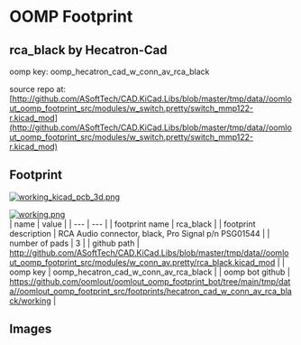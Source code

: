 # OOMP Footprint  
## rca_black  by Hecatron-Cad  
  
oomp key: oomp_hecatron_cad_w_conn_av_rca_black  
  
source repo at: [http://github.com/ASoftTech/CAD.KiCad.Libs/blob/master/tmp/data//oomlout_oomp_footprint_src/modules/w_switch.pretty/switch_mmp122-r.kicad_mod](http://github.com/ASoftTech/CAD.KiCad.Libs/blob/master/tmp/data//oomlout_oomp_footprint_src/modules/w_switch.pretty/switch_mmp122-r.kicad_mod)  
## Footprint  
  
[![working_kicad_pcb_3d.png](working_kicad_pcb_3d_600.png)](working_kicad_pcb_3d.png)  
  
[![working.png](working_600.png)](working.png)  
| name | value | 
| --- | --- | 
| footprint name | rca_black | 
| footprint description | RCA Audio connector, black, Pro Signal p/n PSG01544 | 
| number of pads | 3 | 
| github path | http://github.com/ASoftTech/CAD.KiCad.Libs/blob/master/tmp/data//oomlout_oomp_footprint_src/modules/w_conn_av.pretty/rca_black.kicad_mod | 
| oomp key | oomp_hecatron_cad_w_conn_av_rca_black | 
| oomp bot github | https://github.com/oomlout/oomlout_oomp_footprint_bot/tree/main/tmp/data//oomlout_oomp_footprint_src/footprints/hecatron_cad_w_conn_av_rca_black/working | 
## Images  
